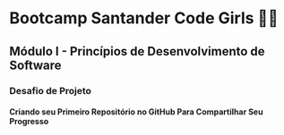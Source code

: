 # Bootcamp Santander Code Girls :woman_student:



## Módulo I - Princípios de Desenvolvimento de Software



### Desafio de Projeto



#### **Criando seu Primeiro Repositório no GitHub Para Compartilhar Seu Progresso**


